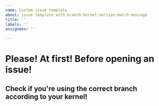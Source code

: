 ```yaml
---
name: Custom issue template
about: issue template with branch-kernel-version-match-message
title: ''
labels: ''
assignees: ''

---
```


# Please! At first! Before opening an issue! 
## Check if you're using the correct branch according to your kernel!
